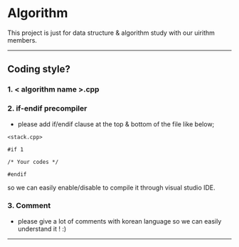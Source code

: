 # Algorithm
This project is just for data structure & algorithm study with our uirithm members.

-----------------------------------------------------------------------------
## Coding style?

### 1. < algorithm name >.cpp
### 2. if-endif precompiler
  
  - please add if/endif clause at the top & bottom of the file like below;
  
  ```
  <stack.cpp>
  
  #if 1
  
  /* Your codes */
  
  #endif 
  
  ```
  
  so we can easily enable/disable to compile it through visual studio IDE.
  
### 3. Comment

  - please give a lot of comments with korean language so we can easily understand it ! :)
  
-----------------------------------------------------------------------------
